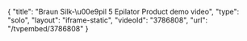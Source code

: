 {
    "title": "Braun Silk-\u00e9pil 5 Epilator Product demo video",
    "type": "solo",
    "layout": "iframe-static",
    "videoId": "3786808",
    "url": "\/tvpembed\/3786808"
}
